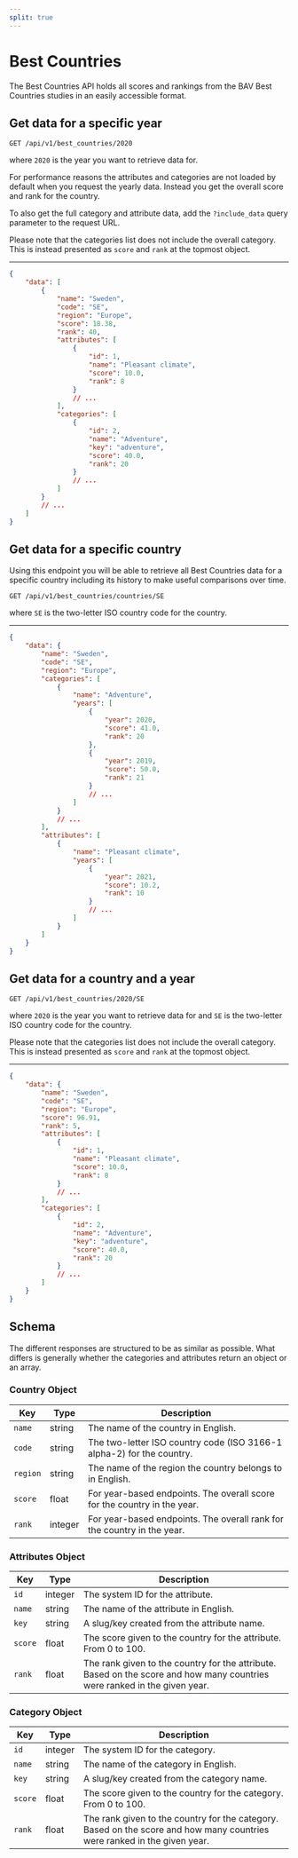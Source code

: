```yaml
---
split: true
---
```


# Best Countries

The Best Countries API holds all scores and rankings from the BAV Best Countries studies in an easily accessible format.

## Get data for a specific year

```http request
GET /api/v1/best_countries/2020
```

where `2020` is the year you want to retrieve data for.

For performance reasons the attributes and categories are not loaded by default when you request the yearly data.
Instead you get the overall score and rank for the country.

To also get the full category and attribute data, add the `?include_data` query parameter to the request URL.

Please note that the categories list does not include the overall category. This is instead presented as `score`
and `rank` at the topmost object.

---

```json
{
    "data": [
        {
            "name": "Sweden",
            "code": "SE",
            "region": "Europe",
            "score": 18.38,
            "rank": 40,
            "attributes": [
                {
                    "id": 1,
                    "name": "Pleasant climate",
                    "score": 10.0,
                    "rank": 8
                }
                // ...
            ],
            "categories": [
                {
                    "id": 2,
                    "name": "Adventure",
                    "key": "adventure",
                    "score": 40.0,
                    "rank": 20
                }
                // ...
            ]
        }
        // ...
    ]
}
```

## Get data for a specific country

Using this endpoint you will be able to retrieve all Best Countries data for a specific country including its history to
make useful comparisons over time.

```http request
GET /api/v1/best_countries/countries/SE
```

where `SE` is the two-letter ISO country code for the country.

---

```json
{
    "data": {
        "name": "Sweden",
        "code": "SE",
        "region": "Europe",
        "categories": [
            {
                "name": "Adventure",
                "years": [
                    {
                        "year": 2020,
                        "score": 41.0,
                        "rank": 20
                    },
                    {
                        "year": 2019,
                        "score": 50.0,
                        "rank": 21
                    }
                    // ...
                ]
            }
            // ...
        ],
        "attributes": [
            {
                "name": "Pleasant climate",
                "years": [
                    {
                        "year": 2021,
                        "score": 10.2,
                        "rank": 10
                    }
                    // ...
                ]
            }
        ]
    }
}
```

## Get data for a country and a year

```http request
GET /api/v1/best_countries/2020/SE
```

where `2020` is the year you want to retrieve data for and `SE` is the two-letter ISO country code for the country.

Please note that the categories list does not include the overall category. This is instead presented as `score` and `rank` at the topmost object.

---

```json
{
    "data": {
        "name": "Sweden",
        "code": "SE",
        "region": "Europe",
        "score": 96.91,
        "rank": 5,
        "attributes": [
            {
                "id": 1,
                "name": "Pleasant climate",
                "score": 10.0,
                "rank": 8
            }
            // ...
        ],
        "categories": [
            {
                "id": 2,
                "name": "Adventure",
                "key": "adventure",
                "score": 40.0,
                "rank": 20
            }
            // ...
        ]
    }
}
```

## Schema

The different responses are structured to be as similar as possible. What differs is generally whether the categories
and attributes return an object or an array.

### Country Object

| Key | Type | Description |
| --- | ---- | ----------- |
| `name` | string | The name of the country in English. |
| `code` | string | The two-letter ISO country code (ISO 3166-1 alpha-2) for the country. |
| `region` | string | The name of the region the country belongs to in English. |
| `score` | float | For year-based endpoints. The overall score for the country in the year. |
| `rank` | integer | For year-based endpoints. The overall rank for the country in the year. |

### Attributes Object

| Key | Type | Description |
| --- | ---- | ----------- |
| `id` | integer | The system ID for the attribute. |
| `name` | string | The name of the attribute in English. |
| `key` | string | A slug/key created from the attribute name. |
| `score` | float | The score given to the country for the attribute. From 0 to 100. |
| `rank` | float | The rank given to the country for the attribute. Based on the score and how many countries were ranked in the given year. |

### Category Object

| Key | Type | Description |
| --- | ---- | ----------- |
| `id` | integer | The system ID for the category. |
| `name` | string | The name of the category in English. |
| `key` | string | A slug/key created from the category name. |
| `score` | float | The score given to the country for the category. From 0 to 100. |
| `rank` | float | The rank given to the country for the category. Based on the score and how many countries were ranked in the given year. |
